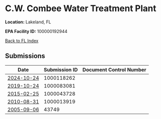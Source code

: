 # C.W. Combee Water Treatment Plant

**Location:** Lakeland, FL

**EPA Facility ID:** 100000192944

[Back to FL Index](../../index.md)

## Submissions

| Date | Submission ID | Document Control Number |
|------|--------------|-------------------------|
| [2024-10-24](submissions/1000118262.md) | 1000118262 |  |
| [2019-10-24](submissions/1000083081.md) | 1000083081 |  |
| [2015-02-25](submissions/1000043728.md) | 1000043728 |  |
| [2010-08-31](submissions/1000013919.md) | 1000013919 |  |
| [2005-09-06](submissions/43749.md) | 43749 |  |
